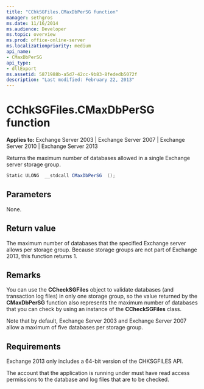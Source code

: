 ```yaml
---
title: "CChkSGFiles.CMaxDbPerSG function"
manager: sethgros
ms.date: 11/16/2014
ms.audience: Developer
ms.topic: overview
ms.prod: office-online-server
ms.localizationpriority: medium
api_name:
- CMaxDbPerSG
api_type:
- dllExport
ms.assetid: 5871988b-a5d7-42cc-9b83-8fededb5072f
description: "Last modified: February 22, 2013"
---
```


# CChkSGFiles.CMaxDbPerSG function

**Applies to:** Exchange Server 2003 | Exchange Server 2007 | Exchange Server 2010 | Exchange Server 2013
  
Returns the maximum number of databases allowed in a single Exchange server storage group.
  
```cs
Static ULONG  __stdcall CMaxDbPerSG  ();

```

## Parameters

None.
  
## Return value

The maximum number of databases that the specified Exchange server allows per storage group. Because storage groups are not part of Exchange 2013, this function returns 1.
  
## Remarks

You can use the **CCheckSGFiles** object to validate databases (and transaction log files) in only one storage group, so the value returned by the **CMaxDbPerSG** function also represents the maximum number of databases that you can check by using an instance of the **CCheckSGFiles** class. 
  
Note that by default, Exchange Server 2003 and Exchange Server 2007 allow a maximum of five databases per storage group.
  
## Requirements

Exchange 2013 only includes a 64-bit version of the CHKSGFILES API.
  
The account that the application is running under must have read access permissions to the database and log files that are to be checked.
  

